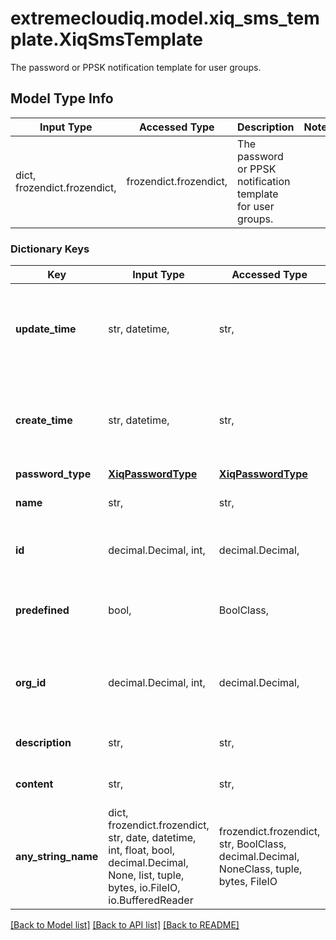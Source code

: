 # extremecloudiq.model.xiq_sms_template.XiqSmsTemplate

The password or PPSK notification template for user groups.

## Model Type Info
Input Type | Accessed Type | Description | Notes
------------ | ------------- | ------------- | -------------
dict, frozendict.frozendict,  | frozendict.frozendict,  | The password or PPSK notification template for user groups. | 

### Dictionary Keys
Key | Input Type | Accessed Type | Description | Notes
------------ | ------------- | ------------- | ------------- | -------------
**update_time** | str, datetime,  | str,  | The last update time | value must conform to RFC-3339 date-time
**create_time** | str, datetime,  | str,  | The create time | value must conform to RFC-3339 date-time
**password_type** | [**XiqPasswordType**](XiqPasswordType.md) | [**XiqPasswordType**](XiqPasswordType.md) |  | 
**name** | str,  | str,  | The SMS template name | 
**id** | decimal.Decimal, int,  | decimal.Decimal,  | The unique identifier | value must be a 64 bit integer
**predefined** | bool,  | BoolClass,  | Wheter or not it is a system prefined template | 
**org_id** | decimal.Decimal, int,  | decimal.Decimal,  | The organization identifier, valid when enabling HIQ feature | [optional] value must be a 64 bit integer
**description** | str,  | str,  | The SMS template description | [optional] 
**content** | str,  | str,  | The SMS template content | [optional] 
**any_string_name** | dict, frozendict.frozendict, str, date, datetime, int, float, bool, decimal.Decimal, None, list, tuple, bytes, io.FileIO, io.BufferedReader | frozendict.frozendict, str, BoolClass, decimal.Decimal, NoneClass, tuple, bytes, FileIO | any string name can be used but the value must be the correct type | [optional]

[[Back to Model list]](../../README.md#documentation-for-models) [[Back to API list]](../../README.md#documentation-for-api-endpoints) [[Back to README]](../../README.md)

